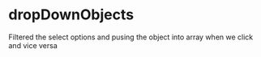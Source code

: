 # dropDownObjects
Filtered the select options and pusing the object into array when we click and vice versa
